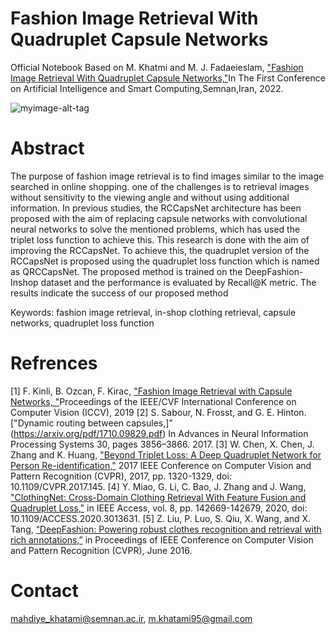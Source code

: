 # Fashion Image Retrieval With Quadruplet Capsule Networks

Official Notebook Based on M. Khatmi and M. J. Fadaeieslam, ["Fashion Image Retrieval With Quadruplet Capsule Networks,"](https://github.com/MahdiyeKhatami/QRCCapsNet/blob/main/Khatami_Fashion_Image_Retrieval_With_Quadruplet_Capsule_Networks.pdf)In The First Conference on Artificial Intelligence and Smart Computing,Semnan,Iran, 2022.

![myimage-alt-tag](https://i.postimg.cc/wM85JMdy/15.png)

# Abstract
The purpose of fashion image retrieval is to find images similar to the image searched in online shopping. one of the challenges is to retrieval images without sensitivity to the viewing angle and without using additional information. In previous studies, the RCCapsNet architecture has been proposed with the aim of replacing capsule networks with convolutional neural networks to solve the mentioned problems, which has used the triplet loss function to achieve this. This research is done with the aim of improving the RCCapsNet. To achieve this, the quadruplet version of the RCCapsNet is proposed using the quadruplet loss function which is named as QRCCapsNet. The proposed method is trained on the DeepFashion-Inshop dataset and the performance is evaluated by Recall@K metric. The results indicate the success of our proposed method

Keywords: fashion image retrieval, in-shop clothing retrieval, capsule networks, quadruplet loss function

# Refrences

[1] F. Kinli, B. Ozcan, F. Kirac, ["Fashion Image Retrieval with Capsule Networks, "](https://openaccess.thecvf.com/content_ICCVW_2019/papers/CVFAD/Kinli_Fashion_Image_Retrieval_with_Capsule_Networks_ICCVW_2019_paper.pdf)Proceedings of the IEEE/CVF International Conference on Computer Vision (ICCV), 2019 
[2] S. Sabour, N. Frosst, and G. E. Hinton. ["Dynamic routing between capsules,]"(https://arxiv.org/pdf/1710.09829.pdf) In Advances in Neural Information Processing Systems 30, pages 3856–3866. 2017.
[3] W. Chen, X. Chen, J. Zhang and K. Huang, ["Beyond Triplet Loss: A Deep Quadruplet Network for Person Re-identification,"](https://openaccess.thecvf.com/content_cvpr_2017/papers/Chen_Beyond_Triplet_Loss_CVPR_2017_paper.pdf)  2017 IEEE Conference on Computer Vision and Pattern Recognition (CVPR), 2017, pp. 1320-1329, doi: 10.1109/CVPR.2017.145.
[4] Y. Miao, G. Li, C. Bao, J. Zhang and J. Wang, ["ClothingNet: Cross-Domain Clothing Retrieval With Feature Fusion and Quadruplet Loss,"]([https://link-url-here.org](https://ieeexplore.ieee.org/stamp/stamp.jsp?tp=&arnumber=9154357)) in IEEE Access, vol. 8, pp. 142669-142679, 2020, doi: 10.1109/ACCESS.2020.3013631.
[5] Z. Liu, P. Luo, S. Qiu, X. Wang, and X. Tang, [“DeepFashion: Powering robust clothes recognition and retrieval with rich annotations,”]([https://link-url-here.org](https://mmlab.ie.cuhk.edu.hk/projects/DeepFashion/InShopRetrieval.html)) in Proceedings of IEEE Conference on Computer Vision and Pattern Recognition (CVPR), June 2016.


# Contact 
mahdiye_khatami@semnan.ac.ir, m.khatami95@gmail.com
